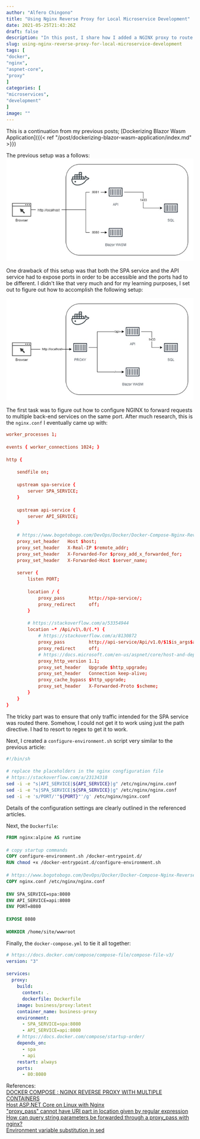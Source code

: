 ```yaml
---
author: "Alfero Chingono"
title: "Using Nginx Reverse Proxy for Local Microservice Development"
date: 2021-05-25T21:43:26Z
draft: false
description: "In this post, I share how I added a NGINX proxy to route traffic to microservices for local development"
slug: using-nginx-reverse-proxy-for-local-microservice-development
tags: [
"docker",
"nginx",
"aspnet-core",
"proxy"
]
categories: [
"microservices",
"development"
]
image: ""
---
```


This is a continuation from my previous posts; [Dockerizing Blazor Wasm Application]({{< ref "/post/dockerizing-blazor-wasm-application/index.md" >}})

The previous setup was a follows:
![3-Service Architecture](3-Service-Architecture.jpg "3 microservices")

One drawback of this setup was that both the SPA service and the API service had to expose ports in order to be accessible and the ports had to be different. I didn't like that very much and for my learning purposes, I set out to figure out how to accomplish the following setup:

![4-Service Architecture](4-Service-Architecture.jpg "4 microservices")  

The first task was to figure out how to configure NGINX to forward requests to multiple back-end services on the same port. After much research, this is the `nginx.conf` I eventually came up with:

```conf
worker_processes 1;
  
events { worker_connections 1024; }

http {

    sendfile on;

    upstream spa-service {
        server SPA_SERVICE;
    }

    upstream api-service {
        server API_SERVICE;
    }
    
    # https://www.bogotobogo.com/DevOps/Docker/Docker-Compose-Nginx-Reverse-Proxy-Multiple-Containers.php
    proxy_set_header   Host $host;
    proxy_set_header   X-Real-IP $remote_addr;
    proxy_set_header   X-Forwarded-For $proxy_add_x_forwarded_for;
    proxy_set_header   X-Forwarded-Host $server_name;
    
    server {
        listen PORT;
 
        location / {
            proxy_pass         http://spa-service/;
            proxy_redirect     off;
        }
 
        # https://stackoverflow.com/a/53354944
        location ~* /Api/v1\.0/(.*) {
            # https://stackoverflow.com/a/8130872
            proxy_pass         http://api-service/Api/v1.0/$1$is_args$args;
            proxy_redirect     off;
            # https://docs.microsoft.com/en-us/aspnet/core/host-and-deploy/linux-nginx?view=aspnetcore-5.0
            proxy_http_version 1.1;
            proxy_set_header   Upgrade $http_upgrade;
            proxy_set_header   Connection keep-alive;
            proxy_cache_bypass $http_upgrade;
            proxy_set_header   X-Forwarded-Proto $scheme;
        }
    }
}
```

The tricky part was to ensure that only traffic intended for the SPA service was routed there. Somehow, I could not get it to work using just the path directive. I had to resort to regex to get it to work.

Next, I created a `configure-environment.sh` script very similar to the previous article:

```sh
#!/bin/sh  

# replace the placeholders in the nginx congfiguration file  
# https://stackoverflow.com/a/23134318
sed -i -e "s|API_SERVICE|${API_SERVICE}|g" /etc/nginx/nginx.conf
sed -i -e "s|SPA_SERVICE|${SPA_SERVICE}|g" /etc/nginx/nginx.conf
sed -i -e 's/PORT/'"${PORT}"'/g' /etc/nginx/nginx.conf
```

Details of the configuration settings are clearly outlined in the referenced articles.

Next, the `Dockerfile`:

```dockerfile
FROM nginx:alpine AS runtime

# copy startup commands
COPY configure-environment.sh /docker-entrypoint.d/
RUN chmod +x /docker-entrypoint.d/configure-environment.sh

# https://www.bogotobogo.com/DevOps/Docker/Docker-Compose-Nginx-Reverse-Proxy-Multiple-Containers.php
COPY nginx.conf /etc/nginx/nginx.conf

ENV SPA_SERVICE=spa:8080 
ENV API_SERVICE=api:8080
ENV PORT=8080

EXPOSE 8080

WORKDIR /home/site/wwwroot
```

Finally, the `docker-compose.yml` to tie it all together:

```yaml
# https://docs.docker.com/compose/compose-file/compose-file-v3/
version: "3"

services:
  proxy:
    build:
      context: .
      dockerfile: Dockerfile
    image: business/proxy:latest
    container_name: business-proxy
    environment:
      - SPA_SERVICE=spa:8080
      - API_SERVICE=api:8080
    # https://docs.docker.com/compose/startup-order/
    depends_on:
      - spa
      - api
    restart: always
    ports:
      - 80:8080
```

References:  
[DOCKER COMPOSE : NGINX REVERSE PROXY WITH MULTIPLE CONTAINERS](https://www.bogotobogo.com/DevOps/Docker/Docker-Compose-Nginx-Reverse-Proxy-Multiple-Containers.php)  
[Host ASP.NET Core on Linux with Nginx](https://docs.microsoft.com/en-us/aspnet/core/host-and-deploy/linux-nginx?view=aspnetcore-5.0)  
["proxy_pass" cannot have URI part in location given by regular expression](https://stackoverflow.com/a/53354944)  
[How can query string parameters be forwarded through a proxy_pass with nginx?](https://stackoverflow.com/a/8130872)  
[Environment variable substitution in sed](https://stackoverflow.com/a/23134318)